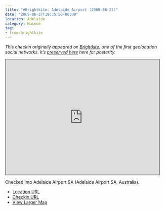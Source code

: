 ```yaml
---
title: "#Brightkite: Adelaide Airport (2009-08-27)"
date: "2009-08-27T19:35:50-06:00"
location: Adelaide
category: Museum
tag:
- from-brightkite
---
```

<p style="font-style:italic">This checkin originally appeared on <a href="https://rubenerd.com/tag/from-brightkite/" title="View all posts imported from Brightkite">Brightkite</a>, one of the first geolocation social networks. It’s <a title="View all posts in the museum" href="https://rubenerd.com/museum/">preserved here</a> here for posterity.</p>

<iframe style="width:498px; height:373px; border:1px solid;" src="http://www.openstreetmap.org/export/embed.html?bbox=138.50506782531738%2C-34.97368062335606%2C138.5566520690918%2C-34.921126527452685&amp;layer=mapnik"></iframe>

Checked into Adelaide Airport SA (Adelaide Airport SA, Australia).

* [Location URL](http://brightkite.com/places/fd8f18026ea011dead38003048c0801e)
* [Checkin URL](http://brightkite.com/objects/1e12eec2937311dea8e7003048c10834)
* [View Larger Map](http://www.openstreetmap.org/#map=14/-34.9474/138.5309)

